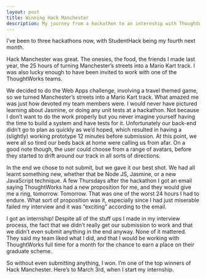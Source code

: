 ```yaml
---
layout: post
title: Winning Hack Manchester
description: My journey from a hackathon to an internship with ThoughtWorks.
---
```


I’ve been to three hackathons now, with StudentHack being my fourth next month.

Hack Manchester was great. The onesies, the food, the friends I made last year, the 25 hours of turning Manchester’s streets into a Mario Kart track. I was also lucky enough to have been invited to work with one of the ThoughtWorks teams.

We decided to do the Web Apps challenge, involving a travel themed game, so we turned Manchester’s streets into a Mario Kart track. What amazed me was just how devoted my team members were. I would never have pictured learning about Jasmine, or doing any unit tests at a hackathon. Not because I don’t want to do the work properly but you never imagine yourself having the time to build a system and have tests for it. Unfortunately our back-end didn’t go to plan as quickly as we’d hoped, which resulted in having a (slightly) working prototype 12 minutes before submission. At this point, we were all so tired our beds back at home were calling us from afar. On a good note though, the user could choose from a range of avatars, before they started to drift around our track in all sorts of directions.

In the end we chose to not submit, but we gave it our best shot. We had all learnt something new, whether that be Node JS, Jasmine, or a new JavaScript technique. A few Thursdays after the hackathon I got an email saying ThoughtWorks had a new proposition for me, and they would give me a ring, tomorrow. Tomorrow. That was one of the worst 24 hours I had to endure. What sort of proposition was it, especially since I had just miserable failed my interview and it was “exciting” according to the email.

I got an internship! Despite all of the stuff ups I made in my interview process, the fact that we didn’t really get our submission to work and that we didn’t even submit anything in the end anyway. None of it mattered. They said my team liked what I did, and that I would be working with ThoughtWorks full time for a month for the chance to earn a place on their graduate scheme.

So without even submitting anything, I won. I’m one of the top winners of Hack Manchester. Here’s to March 3rd, when I start my internship.